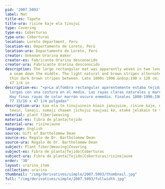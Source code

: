 ```yaml
---
pid: '2007.5093'
label: Mat
title-es: Tapete
title-ura: risine kaje ela tinujui
type: Covering
type-es: Coberturas
type-ura: Coberturas
location: Loreto department, Peru
location-es: Departamento de Loreto, Perú
location-ura: Departamento de Loreto, Perú
creator: Unknown Urarina maker
creator-es: Fabricante Urarina desconocido
creator-ura: Fabricante Urarina desconocido
description: The large rectangular mat was apparently woven in two long strips with
  a seam down the middle. The light natural and brown stripes alternate. There are
  thin dark brown stripes between. Late 1800s-1996.&nbsp;198 x 120 cm; 77 15/16 x
  47 1/4 in
description-es: "<p>La alfombra rectangular aparentemente estaba tejida en dos tiras
  largas con una costura en el medio. Las rayas claras naturales y marrones se alternan.
  Hay finas rayas de color marrón oscuro enmedio. Finales 1800-1996;198 x 120 cm;
  77 15/16 x 47 1/4 pulgadas"
description-ura: kaa ela te tinujuinein küain janujuine, risine kaje, nichata kulujuen
  teein, lanaji, sumaji chaaen jichujui naujuai ke, etake jelakain te tukuunujuine
material: plant fiber|weaving
material-es: fibra de planta|tejido
material-ura: risine|aune
language: English
source: Gift of Bartholomew Dean
source-es: Regalo de Dr. Bartholomew Dean
source-ura: Regalo de Dr. Bartholomew Dean
subject: Plant fiber|Weaving|Covering
subject-es: Fibra de planta|Tejido|Coberturas
subject-ura: Fibra de planta|Tejido|Coberturas|risine|aune
order: '30'
layout: urarina_item
collection: urarina
thumbnail: "/img/derivatives/simple/2007.5093/thumbnail.jpg"
full: "/img/derivatives/simple/2007.5093/fullwidth.jpg"
---
```

